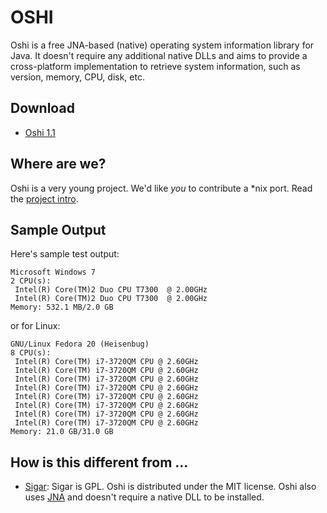OSHI
====

Oshi is a free JNA-based (native) operating system information library for Java. It doesn't require any additional native DLLs and aims to provide a cross-platform implementation to retrieve system information, such as version, memory, CPU, disk, etc.

Download
--------

* [Oshi 1.1](http://code.dblock.org/downloads/oshi/oshi-1.1.zip)

Where are we?
-------------

Oshi is a very young project. We'd like *you* to contribute a *nix port. Read the [project intro](http://code.dblock.org/introducing-oshi-operating-system-and-hardware-information-java).

Sample Output
-------------

Here's sample test output:

```
Microsoft Windows 7
2 CPU(s):
 Intel(R) Core(TM)2 Duo CPU T7300  @ 2.00GHz
 Intel(R) Core(TM)2 Duo CPU T7300  @ 2.00GHz
Memory: 532.1 MB/2.0 GB
```

or for Linux:

```
GNU/Linux Fedora 20 (Heisenbug)
8 CPU(s):
 Intel(R) Core(TM) i7-3720QM CPU @ 2.60GHz
 Intel(R) Core(TM) i7-3720QM CPU @ 2.60GHz
 Intel(R) Core(TM) i7-3720QM CPU @ 2.60GHz
 Intel(R) Core(TM) i7-3720QM CPU @ 2.60GHz
 Intel(R) Core(TM) i7-3720QM CPU @ 2.60GHz
 Intel(R) Core(TM) i7-3720QM CPU @ 2.60GHz
 Intel(R) Core(TM) i7-3720QM CPU @ 2.60GHz
 Intel(R) Core(TM) i7-3720QM CPU @ 2.60GHz
Memory: 21.0 GB/31.0 GB
```

How is this different from ...
------------------------------

* [Sigar](http://www.hyperic.com/products/sigar): Sigar is GPL. Oshi is distributed under the MIT license. Oshi also uses [JNA](https://github.com/twall/jna) and doesn't require a native DLL to be installed.

